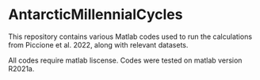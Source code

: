 # AntarcticMillennialCycles
This repository contains various Matlab codes used to run the calculations from Piccione et al. 2022, along with relevant datasets.

All codes require matlab liscense. Codes were tested on matlab version R2021a.
